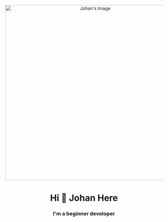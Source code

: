 <!DOCTYPE html>
<html lang="en">
<head>
<meta charset="UTF-8">
<meta name="viewport" content="width=device-width, initial-scale=1.0">
<title>Document</title> 
<style>
  /* تحريك النص باستخدام CSS */
  @keyframes marquee {
    0% { transform: translateX(0); }
    100% { transform: translateX(100%); }
  }

  .marquee {
    display: inline-block;
    animation: marquee 10s linear infinite;
  }
</style>
</head>
<body>

<p align="center">  
    <img src="https://telegra.ph/file/4d347b0d92e12fc9c0774.jpg" alt="Johan's Image" width="560">
    <!-- استخدام الكلاس المعرف لتحريك النص -->
    <h1 align="center" class="marquee">Hi 👋 Johan Here</h1>
</p>

<h3 align="center">
    I'm a beginner developer 
</h3>

</body>
</html>
